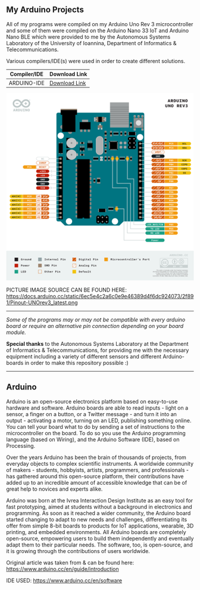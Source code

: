 My Arduino Projects
------

All of my programs were compiled on my Arduino Uno Rev 3 microcontroller and some of them were compiled on the Arduino Nano 33 IoT and Arduino Nano BLE which were provided to me by the Autonomous Systems Laboratory of the University of Ioannina, Department of Informatics & Telecommunications.

Various compilers/IDE(s) were used in order to create different solutions.

| Compiler/IDE | Download Link |
| --------------- | ---------------- |
| ARDUINO-IDE | [Download Link](https://www.arduino.cc/en/software) |



![](https://raw.githubusercontent.com/AlexandrosPanag/My_Arduino_Projects/main/Uno%20Rev%203.png)



PICTURE IMAGE SOURCE CAN BE FOUND HERE: https://docs.arduino.cc/static/6ec5e4c2a6c0e9e46389d4f6dc924073/2f891/Pinout-UNOrev3_latest.png



---------------------------------------------------------------------------------------------------------------------------------------


_Some of the programs may or may not be compatible with every arduino board or require an alternative pin connection depending on your board module._


__Special thanks__ to the Autonomous Systems Laboratory at the Department of Informatics & Telecommunications, for providing me with the necessary equipment including a variety of different sensors and different Arduino-boards in order to make this repository possible :)

--------------------
Arduino
--------------------


Arduino is an open-source electronics platform based on easy-to-use hardware and software. Arduino boards are able to read inputs - light on a sensor, a finger on a button, or a Twitter message - and turn it into an output - activating a motor, turning on an LED, publishing something online. You can tell your board what to do by sending a set of instructions to the microcontroller on the board. To do so you use the Arduino programming language (based on Wiring), and the Arduino Software (IDE), based on Processing.

Over the years Arduino has been the brain of thousands of projects, from everyday objects to complex scientific instruments. A worldwide community of makers - students, hobbyists, artists, programmers, and professionals - has gathered around this open-source platform, their contributions have added up to an incredible amount of accessible knowledge that can be of great help to novices and experts alike.

Arduino was born at the Ivrea Interaction Design Institute as an easy tool for fast prototyping, aimed at students without a background in electronics and programming. As soon as it reached a wider community, the Arduino board started changing to adapt to new needs and challenges, differentiating its offer from simple 8-bit boards to products for IoT applications, wearable, 3D printing, and embedded environments. All Arduino boards are completely open-source, empowering users to build them independently and eventually adapt them to their particular needs. The software, too, is open-source, and it is growing through the contributions of users worldwide.

Original article was taken from & can be found here: https://www.arduino.cc/en/guide/introduction

IDE USED: https://www.arduino.cc/en/software
